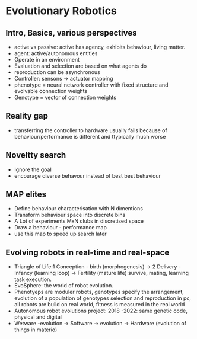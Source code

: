# Evolutionary Robotics

## Intro, Basics, various perspectives 
- active vs passive: active has agency, exhibits behaviour, living matter.
- agent: active/autonomous entities
- Operate in an environment 
- Evaluation and selection are based on what agents do 
- reproduction can be asynchronous 
- Controller: sensons -> actuator mapping 
- phenotype = neural network controller with fixed structure and evolvable connection weights 
- Genotype = vector of connection weights 
## Reality gap
- transferring the controller to hardware usually fails because of behaviour/performance is different and ttypically much worse 
## Noveltty search 
- Ignore the goal 
- encourage diverse behavour instead of best best behaviour 
## MAP elites
- Define behaviour characterisation with N dimentions 
- Transform behaviour space into discrete bins 
- A Lot of experiments MxN clubs in discretised space 
- Draw a behaviour - performance map 
- use this map to speed up search later 

## Evolving robots in real-time and real-space 
- Triangle of Life:1 Conception - birth (morphogenesis) -> 2 Delivery - Infancy (learning loop) -> Fertility (mature life) survive, mating, learning task execution. 
- EvoSphere: the world of robot evolution. 
- Phenotyeps are moduler robots, genotypes specify the arrangement, evolution of a population of genotypes selection and reproduction in pc, all robots are build on real world, fitness is measured in the real world
- Autonomous robot evolutions project: 2018 -2022: same genetic code, physical and digital 
- Wetware -evolution -> Software -> evolution -> Hardware (evolution of things in materio) 
